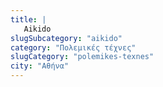 ```yaml
---
title: |
   Aikido
slugSubcategory: "aikido"
category: "Πολεμικές τέχνες"
slugCategory: "polemikes-texnes"
city: "Αθήνα"
---
```


